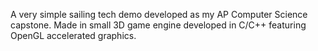 A very simple sailing tech demo developed as my AP Computer Science capstone. Made in small 3D game engine developed in C/C++ featuring OpenGL accelerated graphics.
